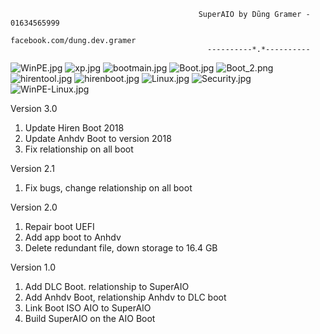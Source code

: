                                               SuperAIO by Dũng Gramer - 01634565999
                                                  facebook.com/dung.dev.gramer
		                                        ----------*.*----------

<img src="https://uphinhnhanh.com/images/2018/09/28/WinPE.jpg" alt="WinPE.jpg" border="0">
<img src="https://uphinhnhanh.com/images/2018/09/28/xp.jpg" alt="xp.jpg" border="0">
<img src="https://uphinhnhanh.com/images/2018/09/28/bootmain.jpg" alt="bootmain.jpg" border="0">
<img src="https://uphinhnhanh.com/images/2018/09/28/Boot.jpg" alt="Boot.jpg" border="0">
<img src="https://uphinhnhanh.com/images/2018/09/28/Boot_2.png" alt="Boot_2.png" border="0">
<img src="https://uphinhnhanh.com/images/2018/09/28/hirentool.jpg" alt="hirentool.jpg" border="0">
<img src="https://uphinhnhanh.com/images/2018/09/28/hirenboot.jpg" alt="hirenboot.jpg" border="0">
<img src="https://uphinhnhanh.com/images/2018/09/28/Linux.jpg" alt="Linux.jpg" border="0">
<img src="https://uphinhnhanh.com/images/2018/09/28/Security.jpg" alt="Security.jpg" border="0">
<img src="https://uphinhnhanh.com/images/2018/09/28/WinPE-Linux.jpg" alt="WinPE-Linux.jpg" border="0">
   
   
   Version 3.0

   1. Update Hiren Boot 2018
   2. Update Anhdv Boot to version 2018
   3. Fix relationship on all boot


  Version 2.1
 
   1. Fix bugs,  change relationship on all boot



  Version 2.0

   1. Repair boot UEFI
   2. Add app boot to Anhdv
   3. Delete redundant file, down storage to 16.4 GB


   Version 1.0

   1. Add DLC Boot. relationship to SuperAIO
   2. Add Anhdv Boot, relationship Anhdv to DLC boot
   3. Link Boot ISO AIO to SuperAIO
   4. Build SuperAIO on the AIO Boot

